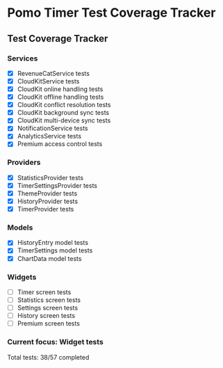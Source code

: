 # Pomo Timer Test Coverage Tracker

## Test Coverage Tracker

### Services
- [x] RevenueCatService tests
- [x] CloudKitService tests
- [x] CloudKit online handling tests
- [x] CloudKit offline handling tests
- [x] CloudKit conflict resolution tests
- [x] CloudKit background sync tests
- [x] CloudKit multi-device sync tests
- [x] NotificationService tests
- [x] AnalyticsService tests
- [x] Premium access control tests

### Providers
- [x] StatisticsProvider tests
- [x] TimerSettingsProvider tests
- [x] ThemeProvider tests
- [x] HistoryProvider tests
- [x] TimerProvider tests

### Models
- [x] HistoryEntry model tests
- [x] TimerSettings model tests
- [x] ChartData model tests

### Widgets
- [ ] Timer screen tests
- [ ] Statistics screen tests
- [ ] Settings screen tests
- [ ] History screen tests
- [ ] Premium screen tests

### Current focus: Widget tests

Total tests: 38/57 completed 